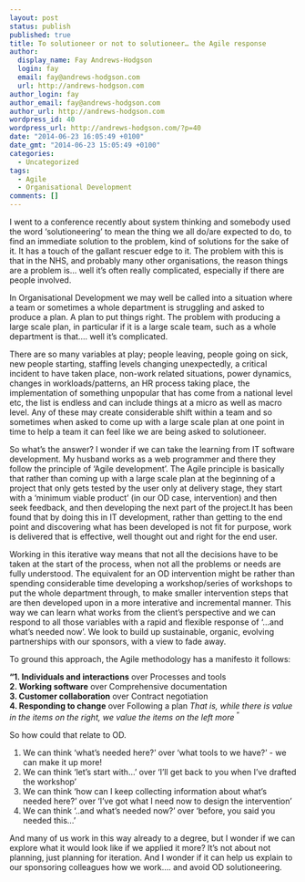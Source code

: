 ```yaml
---
layout: post
status: publish
published: true
title: To solutioneer or not to solutioneer… the Agile response
author:
  display_name: Fay Andrews-Hodgson
  login: fay
  email: fay@andrews-hodgson.com
  url: http://andrews-hodgson.com
author_login: fay
author_email: fay@andrews-hodgson.com
author_url: http://andrews-hodgson.com
wordpress_id: 40
wordpress_url: http://andrews-hodgson.com/?p=40
date: "2014-06-23 16:05:49 +0100"
date_gmt: "2014-06-23 15:05:49 +0100"
categories:
  - Uncategorized
tags:
  - Agile
  - Organisational Development
comments: []
---
```


<p>I went to a conference recently about system thinking and somebody used the word ‘solutioneering’ to mean the thing we all do/are expected to do, to find an immediate solution to the problem, kind of solutions for the sake of it.  It has a touch of the gallant rescuer edge to it.  The problem with this is that in the NHS, and probably many other organisations, the reason things are a problem is... well it’s often really complicated, especially if there are people involved.</p>
<p><!--more-->In Organisational Development we may well be called into a situation where a team or sometimes a whole department is struggling and asked to produce a plan. A plan to put things right.  The problem with producing a large scale plan, in particular if it is a large scale team, such as a whole department is that.... well it’s complicated.</p>
<p>There are so many variables at play; people leaving, people going on sick, new people starting, staffing levels changing unexpectedly, a critical incident to have taken place, non-work related situations, power dynamics, changes in workloads/patterns, an HR process taking place, the implementation of something unpopular that has come from a national level etc, the list is endless and can include things at a micro as well as macro level.  Any of these may create considerable shift within a team and so sometimes when asked to come up with a large scale plan at one point in time to help a team it can feel like we are being asked to solutioneer.</p>
<p>So what’s the answer?  I wonder if we can take the learning from IT software development.  My husband works as a web programmer and there they follow the principle of ‘Agile development’. The Agile principle is basically that rather than coming up with a large scale plan at the beginning of a project that only gets tested by the user only at delivery stage, they start with a ‘minimum viable product’  (in our OD case, intervention)  and then seek feedback, and then developing the next part of the project.It has been found that by doing this in IT development, rather than getting to the end point and discovering what has been developed is not fit for purpose, work is delivered that is effective, well thought out and right for the end user.</p>
<p>Working in this iterative way means that not all the decisions have to be taken at the start of the process, when not all the problems or needs are fully understood. The equivalent for an OD intervention might be rather than spending considerable time developing a workshop/series of workshops to put the whole department through, to make smaller intervention steps that are then developed upon in a more interative and incremental  manner.  This way we can learn what works from the client’s perspective and we can respond to all those variables with a rapid and flexible response of ‘…and what’s needed now’.  We look to build up sustainable, organic, evolving partnerships with our sponsors, with a view to fade away.</p>
<p>To ground this approach, the Agile methodology has a manifesto it follows:</p>
<p><strong>“1. Individuals and interactions</strong> over Processes and tools<br />
<strong>2. Working software</strong> over Comprehensive documentation<br />
<strong>3. Customer collaboration</strong> over Contract negotiation<br />
<strong>4. Responding to change</strong> over Following a plan <em>That is, while there is value in the items on the right, we value the items on the left more</em><sup> “</sup></p>
<p>So how could that relate to OD.</p>
<ol>
<li>We can think ‘what’s needed here?’ over ‘what tools to we have?’ - we can make it up more!</li>
<li>We can think ‘let’s start with…’ over  ‘I’ll get back to you when I’ve drafted the workshop’</li>
<li>We can think ‘how can I keep collecting information about what’s needed here?’ over ‘I’ve got what I need now to design the intervention’</li>
<li>We can think ‘..and what’s needed now?’ over ‘before, you said you needed this…’</li>
</ol>
<p>And many of us work in this way already to a degree, but I wonder if we can explore what it would look like if we applied it more?  It’s not about not planning, just planning for iteration.  And I wonder if it can help us explain to our sponsoring colleagues how we work…. and avoid OD solutioneering.</p>
